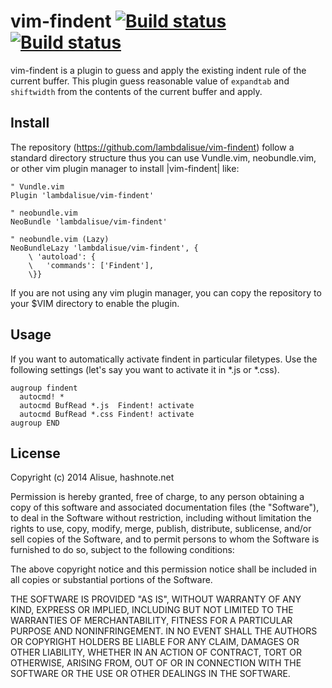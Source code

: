 vim-findent [![Build status](https://travis-ci.org/lambdalisue/vim-findent.svg?branch=master)](https://travis-ci.org/lambdalisue/vim-findent) [![Build status](https://ci.appveyor.com/api/projects/status/p7orkdddc08v4lvk/branch/master?svg=true)](https://ci.appveyor.com/project/lambdalisue/vim-findent/branch/master)
===============================================================================

vim-findent is a plugin to guess and apply the existing indent rule of the
current buffer. This plugin guess reasonable value of `expandtab` and `shiftwidth`
from the contents of the current buffer and apply.

Install
-------------------------------------------------------------------------------

The repository (https://github.com/lambdalisue/vim-findent) follow a standard
directory structure thus you can use Vundle.vim, neobundle.vim, or other vim
plugin manager to install |vim-findent| like:

```vim
" Vundle.vim
Plugin 'lambdalisue/vim-findent'

" neobundle.vim
NeoBundle 'lambdalisue/vim-findent'

" neobundle.vim (Lazy)
NeoBundleLazy 'lambdalisue/vim-findent', {
	\ 'autoload': {
	\   'commands': ['Findent'],
	\}}
```

If you are not using any vim plugin manager, you can copy the repository to
your $VIM directory to enable the plugin.


Usage
-------------------------------------------------------------------------------

If you want to automatically activate findent in particular filetypes. Use the
following settings (let's say you want to activate it in *.js or *.css).

```vim
augroup findent
  autocmd! *
  autocmd BufRead *.js  Findent! activate
  autocmd BufRead *.css Findent! activate
augroup END
```


License
--------------------------------------------------------------------------------
Copyright (c) 2014 Alisue, hashnote.net

Permission is hereby granted, free of charge, to any person obtaining
a copy of this software and associated documentation files
(the "Software"), to deal in the Software without restriction,
including without limitation the rights to use, copy, modify, merge,
publish, distribute, sublicense, and/or sell copies of the Software,
and to permit persons to whom the Software is furnished to do so,
subject to the following conditions:

The above copyright notice and this permission notice shall be
included in all copies or substantial portions of the Software.

THE SOFTWARE IS PROVIDED "AS IS", WITHOUT WARRANTY OF ANY KIND,
EXPRESS OR IMPLIED, INCLUDING BUT NOT LIMITED TO THE WARRANTIES OF
MERCHANTABILITY, FITNESS FOR A PARTICULAR PURPOSE AND NONINFRINGEMENT.
IN NO EVENT SHALL THE AUTHORS OR COPYRIGHT HOLDERS BE LIABLE FOR ANY
CLAIM, DAMAGES OR OTHER LIABILITY, WHETHER IN AN ACTION OF CONTRACT,
TORT OR OTHERWISE, ARISING FROM, OUT OF OR IN CONNECTION WITH THE
SOFTWARE OR THE USE OR OTHER DEALINGS IN THE SOFTWARE.
